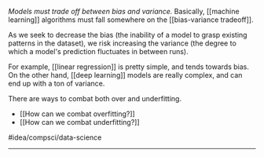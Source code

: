 *Models must trade off between bias and variance.* Basically, [[machine learning]] algorithms must fall somewhere on the [[bias-variance tradeoff]]. 

As we seek to decrease the bias (the inability of a model to grasp existing patterns in the dataset), we risk increasing the variance (the degree to which a model's prediction fluctuates in between runs).  

For example, [[linear regression]] is pretty simple, and tends towards bias. On the other hand, [[deep learning]] models are really complex, and can end up with a ton of variance. 

There are ways to combat both over and underfitting. 
- [[How can we combat overfitting?]]
- [[How can we combat underfitting?]]

#idea/compsci/data-science 

---
